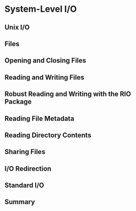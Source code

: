 # System-Level I/O

## Unix I/O

## Files

## Opening and Closing Files

## Reading and Writing Files

## Robust Reading and Writing with the RIO Package

## Reading File Metadata

## Reading Directory Contents

## Sharing Files

## I/O Redirection

## Standard I/O

## Summary
